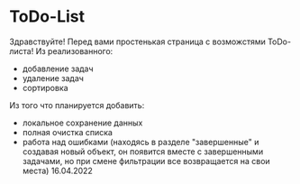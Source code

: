 # ToDo-List
Здравствуйте! Перед вами простенькая страница с возможстями ToDo-листа! 
Из реализованного:
 - добавление задач
 - удаление задач
 - сортировка
 
Из того что планируется добавить:
 - локальное сохранение данных
 - полная очистка списка
 - работа над ошибками (находясь в разделе "завершенные" и создавая новый объект, он появится вместе с завершенными задачами, но при смене фильтрации все возвращается на свои места)
16.04.2022
